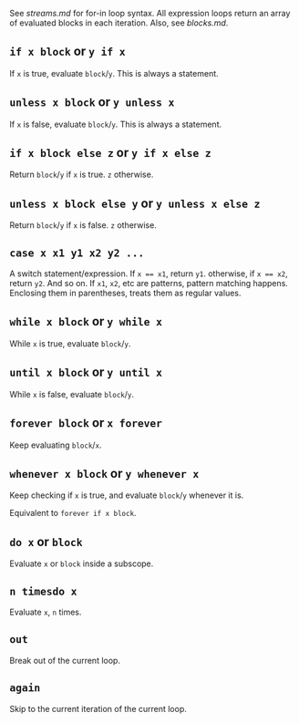 See *streams.md* for for-in loop syntax. All expression loops return an array of evaluated blocks in each iteration. Also, see *blocks.md*.

## `if x block` or `y if x`
If `x` is true, evaluate `block`/`y`. This is always a statement.

## `unless x block` or `y unless x`
If `x` is false, evaluate `block`/`y`. This is always a statement.

## `if x block else z` or `y if x else z`
Return `block`/`y` if `x` is true. `z` otherwise.

## `unless x block else y` or `y unless x else z`
Return `block`/`y` if `x` is false. `z` otherwise.

## `case x x1 y1 x2 y2 ...`
A switch statement/expression. If `x == x1`, return `y1`. otherwise, if `x == x2`, return `y2`. And so on. If `x1`, `x2`, etc are patterns, pattern matching happens. Enclosing them in parentheses, treats them as regular values.

## `while x block` or `y while x`
While `x` is true, evaluate `block`/`y`.

## `until x block` or `y until x`
While `x` is false, evaluate `block`/`y`.

## `forever block` or `x forever`
Keep evaluating `block`/`x`.

## `whenever x block` or `y whenever x`
Keep checking if `x` is true, and evaluate `block`/`y` whenever it is.

Equivalent to `forever if x block`.

## `do x` or `block`
Evaluate `x` or `block` inside a subscope.

## `n timesdo x`
Evaluate `x`, `n` times.

## `out`
Break out of the current loop.

## `again`
Skip to the current iteration of the current loop.